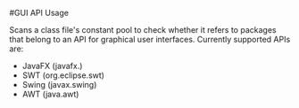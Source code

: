 #GUI API Usage

Scans a class file's constant pool to check whether it refers to packages that belong to an API
for graphical user interfaces. Currently supported APIs are:

 - JavaFX (javafx.)
 - SWT (org.eclipse.swt)
 - Swing (javax.swing)
 - AWT (java.awt)